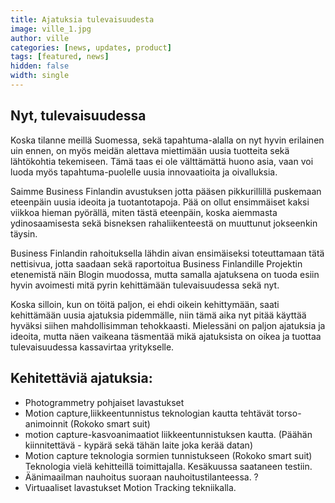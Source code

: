 ```yaml
---
title: Ajatuksia tulevaisuudesta
image: ville_1.jpg
author: ville
categories: [news, updates, product]
tags: [featured, news]
hidden: false
width: single
---
```


## Nyt, tulevaisuudessa

Koska tilanne meillä Suomessa, sekä tapahtuma-alalla on nyt hyvin erilainen uin ennen, on myös meidän alettava miettimään uusia tuotteita sekä lähtökohtia tekemiseen. Tämä taas ei ole välttämättä huono asia, vaan voi luoda myös tapahtuma-puolelle uusia innovaatioita ja oivalluksia.

Saimme Business Finlandin avustuksen jotta pääsen pikkurillillä puskemaan eteenpäin uusia ideoita ja tuotantotapoja. Pää on ollut ensimmäiset kaksi viikkoa hieman pyörällä, miten tästä eteenpäin, koska aiemmasta ydinosaamisesta sekä bisneksen rahaliikenteestä on muuttunut jokseenkin täysin.

Business Finlandin rahoituksella lähdin aivan ensimäiseksi toteuttamaan tätä nettisivua, jotta saadaan sekä raportoitua Business Finlandille Projektin etenemistä näin Blogin muodossa, mutta samalla ajatuksena on tuoda esiin hyvin avoimesti mitä pyrin kehittämään tulevaisuudessa sekä nyt.

Koska silloin, kun on töitä paljon, ei ehdi oikein kehittymään, saati kehittämään uusia ajatuksia pidemmälle, niin tämä aika nyt pitää käyttää hyväksi siihen mahdollisimman tehokkaasti. Mielessäni on paljon ajatuksia ja ideoita, mutta näen vaikeana täsmentää mikä ajatuksista on oikea ja tuottaa tulevaisuudessa kassavirtaa yritykselle.

## Kehitettäviä ajatuksia:
- Photogrammetry pohjaiset lavastukset
- Motion capture,liikkeentunnistus teknologian kautta tehtävät torso-animoinnit (Rokoko smart suit)
- motion capture-kasvoanimaatiot liikkeentunnistuksen kautta. (Päähän kiinnitettävä - kypärä sekä tähän laite joka kerää datan)
- Motion capture teknologia sormien tunnistukseen (Rokoko smart suit) Teknologia vielä kehitteillä toimittajalla. Kesäkuussa saataneen testiin.
- Äänimaailman nauhoitus suoraan nauhoitustilanteessa. ?
- Virtuaaliset lavastukset Motion Tracking tekniikalla.
